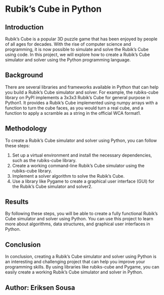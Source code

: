 <h1> Rubik’s Cube in Python </h1>

<h2> Introduction </h2> 

Rubik’s Cube is a popular 3D puzzle game that has been enjoyed by people of all ages for decades. With the rise of computer science and programming, it is now possible to simulate and solve the Rubik’s Cube using code. In this project, we will explore how to create a Rubik’s Cube simulator and solver using the Python programming language.

<h2> Background </h2>  

There are several libraries and frameworks available in Python that can help you build a Rubik’s Cube simulator and solver. For example, the rubiks-cube library on PyPI implements a 3x3x3 Rubik’s Cube for general purpose in Python1. It provides a Rubik’s Cube implemented using numpy arrays with a function to turn the cube faces, as you would turn a real cube, and a function to apply a scramble as a string in the official WCA format1.

<h2> Methodology </h2> 

To create a Rubik’s Cube simulator and solver using Python, you can follow these steps:

1. Set up a virtual environment and install the necessary dependencies, such as the rubiks-cube library.
2. Create a working command-line Rubik’s Cube simulator using the rubiks-cube library.
3. Implement a solver algorithm to solve the Rubik’s Cube.
4. Use a library like Pygame to create a graphical user interface (GUI) for the Rubik’s Cube simulator and solver2.

<h2> Results </h2>

By following these steps, you will be able to create a fully functional Rubik’s Cube simulator and solver using Python. You can use this project to learn more about algorithms, data structures, and graphical user interfaces in Python.

<h2> Conclusion</h2>

In conclusion, creating a Rubik’s Cube simulator and solver using Python is an interesting and challenging project that can help you improve your programming skills. By using libraries like rubiks-cube and Pygame, you can easily create a working Rubik’s Cube simulator and solver in Python.

## Author: Eriksen Sousa
